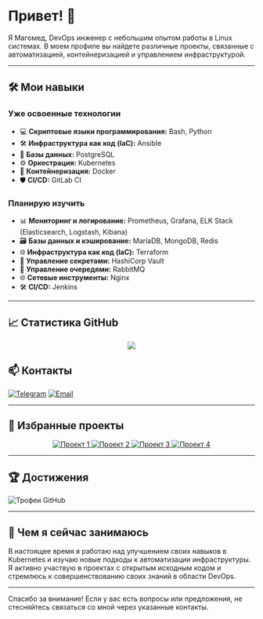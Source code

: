 # Привет! 👋

Я Магомед, DevOps инженер с небольшим опытом работы в Linux системах. В моем профиле вы найдете различные проекты, связанные с автоматизацией, контейнеризацией и управлением инфраструктурой.

---

## 🛠️ Мои навыки

### Уже освоенные технологии
- 💻 **Скриптовые языки программирования:** Bash, Python
- 🛠️ **Инфраструктура как код (IaC):** Ansible
- 🐘 **Базы данных:** PostgreSQL
- ⚙️ **Оркестрация:** Kubernetes
- 🐳 **Контейнеризация:** Docker
- 🛡️ **CI/CD:** GitLab CI

### Планирую изучить
- 📊 **Мониторинг и логирование:** Prometheus, Grafana, ELK Stack (Elasticsearch, Logstash, Kibana)
- 🗃️ **Базы данных и кэширование:** MariaDB, MongoDB, Redis
- 🌐 **Инфраструктура как код (IaC):** Terraform
- 🔐 **Управление секретами:** HashiCorp Vault
- 🐰 **Управление очередями:** RabbitMQ
- 🌐 **Сетевые инструменты:** Nginx
- 🛠️ **CI/CD:** Jenkins

---

## 📈 Статистика GitHub

<div align="center">
  <img src="https://github-profile-summary-cards.vercel.app/api/cards/profile-details?username=reader2k24&theme=dracula" />
</div>

## 📫 Контакты

[![Telegram](https://img.shields.io/badge/Telegram-2CA5E0?style=for-the-badge&logo=telegram&logoColor=white)](https://t.me/reader2k24)
[![Email](https://img.shields.io/badge/Email-D14836?style=for-the-badge&logo=gmail&logoColor=white)](mailto:reader2k23@gmail.com)

---

## 📂 Избранные проекты

<p align="center">
  <a href="https://github.com/reader2k24/ANSIBLE-SERVERS-ADMINSTRATION">
    <img src="https://github-readme-stats.vercel.app/api/pin/?username=reader2k24&repo=ANSIBLE-SERVERS-ADMINSTRATION&theme=dracula" alt="Проект 1">
  </a>
  <a href="https://github.com/reader2k24/LINUX-and-DEVOPS">
    <img src="https://github-readme-stats.vercel.app/api/pin/?username=reader2k24&repo=LINUX-and-DEVOPS&theme=dracula" alt="Проект 2">
  </a>
  <a href="https://github.com/reader2k24/K8S-HELM-LINK-SHORTENER">
    <img src="https://github-readme-stats.vercel.app/api/pin/?username=reader2k24&repo=K8S-HELM-LINK-SHORTENER&theme=dracula" alt="Проект 3">
  </a>
  <a href="https://github.com/reader2k24/OPENSSL3-and-PYTHON">
    <img src="https://github-readme-stats.vercel.app/api/pin/?username=reader2k24&repo=OPENSSL3-and-PYTHON&theme=dracula" alt="Проект 4">
  </a>
</p>


---

## 🏆 Достижения

![Трофеи GitHub](https://github-profile-trophy.vercel.app/?username=reader2k24&theme=dracula&column=8&margin-w=15&margin-h=15)

---

## 🚀 Чем я сейчас занимаюсь

В настоящее время я работаю над улучшением своих навыков в Kubernetes и изучаю новые подходы к автоматизации инфраструктуры. Я активно участвую в проектах с открытым исходным кодом и стремлюсь к совершенствованию своих знаний в области DevOps.

---

Спасибо за внимание! Если у вас есть вопросы или предложения, не стесняйтесь связаться со мной через указанные контакты.
